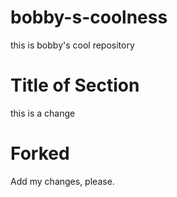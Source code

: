# bobby-s-coolness
this is bobby's cool repository

# Title of Section
this is a change

# Forked
Add my changes, please. 